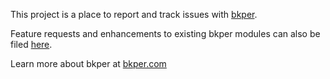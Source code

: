 This project is a place to report and track issues with [bkper](https://bkper.com "bkper.com").

Feature requests and enhancements to existing bkper modules can also be filed [here](https://github.com/bkper/issues/issues "Bkper Issues").

Learn more about bkper at  [bkper.com](https://bkper.com "About bkper")
